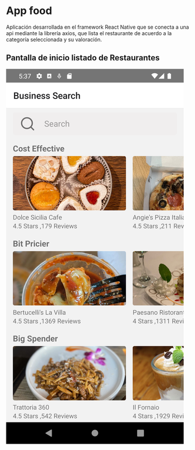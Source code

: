 # App food

Aplicación desarrollada en el framework React Native que se conecta a una api mediante la librería axios, que lista el restaurante de acuerdo a la categoría seleccionada y su valoración.

## Pantalla de inicio listado de Restaurantes

![Alt text](https://github.com/elagosq/app-food/blob/main/Home.png "Restaurantes")